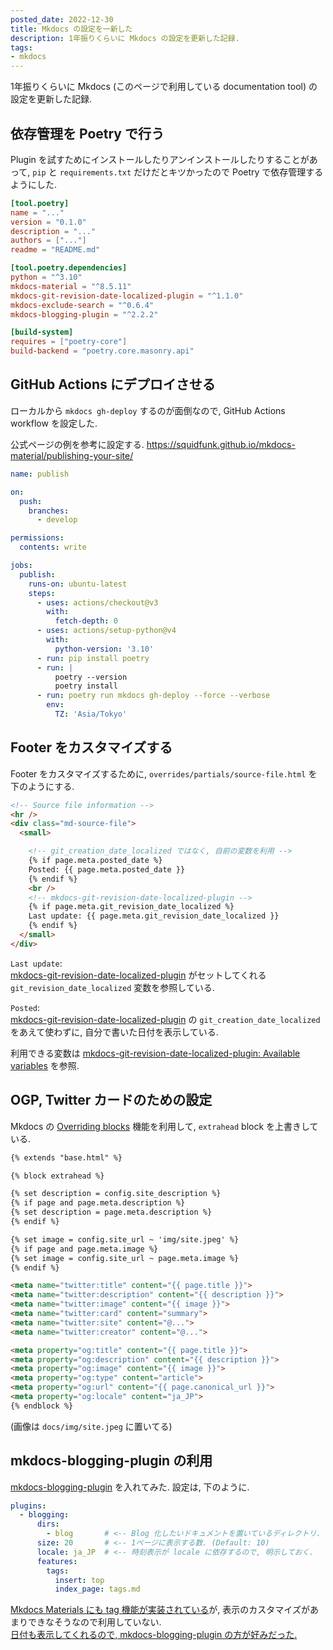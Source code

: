 ```yaml
---
posted_date: 2022-12-30
title: Mkdocs の設定を一新した
description: 1年振りくらいに Mkdocs の設定を更新した記録.
tags:
- mkdocs
---
```


1年振りくらいに Mkdocs (このページで利用している documentation tool) の設定を更新した記録.


## 依存管理を Poetry で行う

Plugin を試すためにインストールしたりアンインストールしたりすることがあって, `pip` と `requirements.txt` だけだとキツかったので
Poetry で依存管理するようにした.

```toml title="pyproject.toml"
[tool.poetry]
name = "..."
version = "0.1.0"
description = "..."
authors = ["..."]
readme = "README.md"

[tool.poetry.dependencies]
python = "^3.10"
mkdocs-material = "^8.5.11"
mkdocs-git-revision-date-localized-plugin = "^1.1.0"
mkdocs-exclude-search = "^0.6.4"
mkdocs-blogging-plugin = "^2.2.2"

[build-system]
requires = ["poetry-core"]
build-backend = "poetry.core.masonry.api"
```


## GitHub Actions にデプロイさせる

ローカルから `mkdocs gh-deploy` するのが面倒なので, GitHub Actions workflow を設定した.

公式ページの例を参考に設定する.
https://squidfunk.github.io/mkdocs-material/publishing-your-site/

```yaml title=".github/workflows/publish.yaml"
name: publish

on:
  push:
    branches:
      - develop

permissions:
  contents: write

jobs:
  publish:
    runs-on: ubuntu-latest
    steps:
      - uses: actions/checkout@v3
        with:
          fetch-depth: 0
      - uses: actions/setup-python@v4
        with:
          python-version: '3.10'
      - run: pip install poetry
      - run: |
          poetry --version
          poetry install
      - run: poetry run mkdocs gh-deploy --force --verbose
        env:
          TZ: 'Asia/Tokyo'
```


## Footer をカスタマイズする

Footer をカスタマイズするために, `overrides/partials/source-file.html` を下のようにする.

```html title="overrides/partials/source-file.html"
<!-- Source file information -->
<hr />
<div class="md-source-file">
  <small>

    <!-- git_creation_date_localized ではなく, 自前の変数を利用 -->
    {% if page.meta.posted_date %}
    Posted: {{ page.meta.posted_date }}
    {% endif %}
    <br />
    <!-- mkdocs-git-revision-date-localized-plugin -->
    {% if page.meta.git_revision_date_localized %}
    Last update: {{ page.meta.git_revision_date_localized }}
    {% endif %}
  </small>
</div>
```

`Last update`:<br>
[mkdocs-git-revision-date-localized-plugin] がセットしてくれる `git_revision_date_localized` 変数を参照している.

`Posted`:<br>
[mkdocs-git-revision-date-localized-plugin] の `git_creation_date_localized` をあえて使わずに, 自分で書いた日付を表示している.

利用できる変数は [mkdocs-git-revision-date-localized-plugin: Available variables](https://timvink.github.io/mkdocs-git-revision-date-localized-plugin/available-variables/) を参照.

[mkdocs-git-revision-date-localized-plugin]: https://timvink.github.io/mkdocs-git-revision-date-localized-plugin/


## OGP, Twitter カードのための設定

Mkdocs の [Overriding blocks](https://squidfunk.github.io/mkdocs-material/customization/#overriding-blocks) 機能を利用して,
`extrahead` block を上書きしている.

```html title="overrides/main.html"
{% extends "base.html" %}

{% block extrahead %}

{% set description = config.site_description %}
{% if page and page.meta.description %}
{% set description = page.meta.description %}
{% endif %}

{% set image = config.site_url ~ 'img/site.jpeg' %}
{% if page and page.meta.image %}
{% set image = config.site_url ~ page.meta.image %}
{% endif %}

<meta name="twitter:title" content="{{ page.title }}">
<meta name="twitter:description" content="{{ description }}">
<meta name="twitter:image" content="{{ image }}">
<meta name="twitter:card" content="summary">
<meta name="twitter:site" content="@...">
<meta name="twitter:creator" content="@...">

<meta property="og:title" content="{{ page.title }}">
<meta property="og:description" content="{{ description }}">
<meta property="og:image" content="{{ image }}">
<meta property="og:type" content="article">
<meta property="og:url" content="{{ page.canonical_url }}">
<meta property="og:locale" content="ja_JP">
{% endblock %}
```

(画像は `docs/img/site.jpeg` に置いてる)


## mkdocs-blogging-plugin の利用

[mkdocs-blogging-plugin] を入れてみた. 設定は, 下のように.

```yaml title="mkdocs.yml"
plugins:
  - blogging:
      dirs:
        - blog       # <-- Blog 化したいドキュメントを置いているディレクトリ.
      size: 20       # <-- 1ページに表示する数. (Default: 10)  
      locale: ja_JP  # <-- 時刻表示が locale に依存するので, 明示しておく.
      features:
        tags:
          insert: top
          index_page: tags.md
```

[Mkdocs Materials にも tag 機能が実装されている][link1]が, 表示のカスタマイズがあまりできなそうなので利用していない. <br>
[日付も表示してくれるので, mkdocs-blogging-plugin の方が好みだった.][link2]

[link1]: https://squidfunk.github.io/mkdocs-material/setup/setting-up-tags/
[link2]: https://liang2kl.codes/mkdocs-blogging-plugin/features/#get-an-index-page
[mkdocs-blogging-plugin]: https://liang2kl.codes/mkdocs-blogging-plugin/
